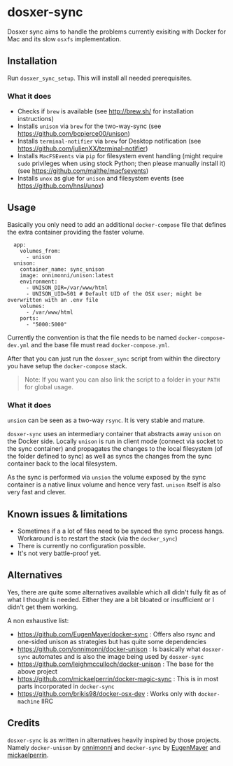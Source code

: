 # dosxer-sync

Dosxer sync aims to handle the problems currently exisiting with Docker for Mac and its slow `osxfs` implementation.

## Installation

Run `dosxer_sync_setup`. This will install all needed prerequisites.

### What it does

* Checks if `brew` is available (see http://brew.sh/ for installation instructions)
* Installs `unison` via `brew` for the two-way-sync (see https://github.com/bcpierce00/unison)
* Installs `terminal-notifier` via `brew` for Desktop notification (see https://github.com/julienXX/terminal-notifier)
* Installs `MacFSEvents` via `pip` for filesystem event handling (might require `sudo` privileges when using stock Python; then please manually install it) (see https://github.com/malthe/macfsevents)
* Installs `unox` as glue for `unison` and filesystem events (see https://github.com/hnsl/unox)

## Usage

Basically you only need to add an additional `docker-compose` file that defines the extra container providing the faster volume.

```
  app:
    volumes_from:
      - unison
  unison:
    container_name: sync_unison
    image: onnimonni/unison:latest
    environment:
      - UNISON_DIR=/var/www/html
      - UNISON_UID=501 # Default UID of the OSX user; might be overwritten with an .env file
    volumes:
      - /var/www/html
    ports:  
      - "5000:5000"
```

Currently the convention is that the file needs to be named `docker-compose-dev.yml` and the base file must read `docker-compose.yml`.

After that you can just run the `dosxer_sync` script from within the directory you have setup the `docker-compose` stack.

>Note: If you want you can also link the script to a folder in your `PATH` for global usage.

### What it does

`unsion` can be seen as a two-way `rsync`. It is very stable and mature.

`dosxer-sync` uses an intermediary container that abstracts away `unison` on the Docker side. Locally `unison` is run in client mode (connect via socket to the sync container) and propagates the changes to the local filesystem (of the folder defined to sync) as well as syncs the changes from the sync container back to the local filesystem.

As the sync is performed via `unsion` the volume exposed by the sync container is a native linux volume and hence very fast. `unison` itself is also very fast and clever.

## Known issues & limitations

* Sometimes if a a lot of files need to be synced the sync process hangs. Workaround is to restart the stack (via the `docker_sync`)
* There is currently no configuration possible.
* It's not very battle-proof yet.

## Alternatives

Yes, there are quite some alternatives available which all didn't fully fit as of what I thought is needed. Either they are a bit bloated or insufficient or I didn't get them working.

A non exhaustive list:

* https://github.com/EugenMayer/docker-sync : Offers also rsync and one-sided unison as strategies but has quite some dependencies
* https://github.com/onnimonni/docker-unison : Is basically what `dosxer-sync` automates and is also the image being used by `dosxer-sync`
* https://github.com/leighmcculloch/docker-unison : The base for the above project
* https://github.com/mickaelperrin/docker-magic-sync : This is in most parts incorporated in `docker-sync`
* https://github.com/brikis98/docker-osx-dev : Works only with `docker-machine` IIRC

## Credits

`dosxer-sync` is as written in alternatives heavily inspired by those projects. Namely `docker-unison` by [onnimonni](https://github.com/onnimonni) and `docker-sync` by [EugenMayer](https://github.com/EugenMayer) and [mickaelperrin](https://github.com/mickaelperrin).
